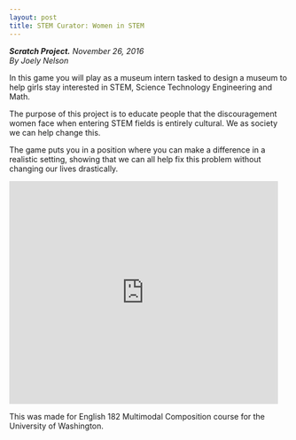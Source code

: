 ```yaml
---
layout: post
title: STEM Curator: Women in STEM
---
```

***Scratch Project.*** *November 26, 2016*
<br>
*By Joely Nelson*

In this game you will play as a museum intern tasked to design a museum to help girls stay interested in STEM, Science Technology Engineering and Math. 

The purpose of this project is to educate people that the discouragement women face when entering STEM fields is entirely cultural. We as society we can help change this.

The game puts you in a position where you can make a difference in a realistic setting, showing that we can all help fix this problem without changing our lives drastically.

<iframe src="https://scratch.mit.edu/projects/132874319/embed" allowtransparency="true" width="485" height="402" frameborder="0" scrolling="no" allowfullscreen></iframe>

This was made for English 182 Multimodal Composition course for the University of Washington.
